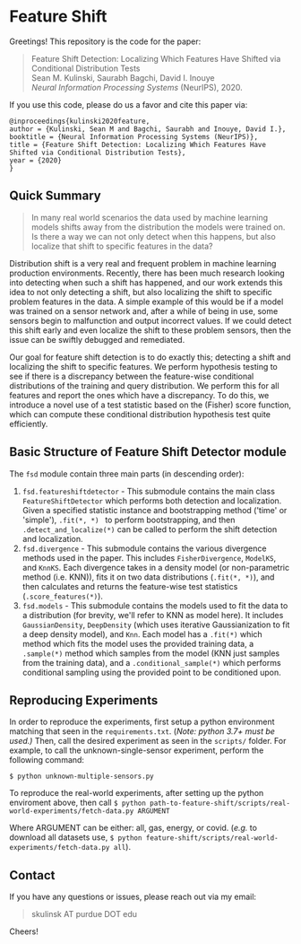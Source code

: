 # Feature Shift

Greetings! This repository is the code for the paper:

> Feature Shift Detection: Localizing Which Features Have Shifted via Conditional Distribution Tests \
> Sean M. Kulinski, Saurabh Bagchi, David I. Inouye \
> *Neural Information Processing Systems* (NeurIPS), 2020.

If you use this code, please do us a favor and cite this paper via:

```bibtext
@inproceedings{kulinski2020feature,
author = {Kulinski, Sean M and Bagchi, Saurabh and Inouye, David I.},
booktitle = {Neural Information Processing Systems (NeurIPS)},
title = {Feature Shift Detection: Localizing Which Features Have Shifted via Conditional Distribution Tests},
year = {2020}
}
```



## Quick Summary

> In many real world scenarios the data used by machine learning models shifts away from the distribution the models were trained on. Is there a way we can not only detect when this happens, but also localize that shift to specific features in the data?

Distribution shift is a very real and frequent problem in machine learning production environments. Recently, there has been much research looking into detecting when such a shift has happened, and our work extends this idea to not only detecting a shift, but also localizing the shift to specific problem features in the data. A simple example of this would be if a model was trained on a sensor network and, after a while of being in use, some sensors begin to malfunction and output incorrect values. If we could detect this shift early and even localize the shift to these problem sensors, then the issue can be swiftly debugged and remediated. 

Our goal for feature shift detection is to do exactly this; detecting a shift and localizing the shift to specific features. We perform hypothesis testing to see if there is a discrepancy between the feature-wise conditional distributions of the training and query distribution. We perform this for all features and report the ones which have a discrepancy. To do this, we introduce a novel use of a test statistic based on the (Fisher) score function, which can compute these conditional distribution hypothesis test quite efficiently. 

## Basic Structure of  Feature Shift Detector module

The `fsd` module contain three main parts (in descending order):

1. `fsd.featureshiftdetector` - This submodule contains the main class `FeatureShiftDetector` which performs both detection and localization. Given a specified statistic instance and bootstrapping method ('time' or 'simple'), `.fit(*, *) ` to perform bootstrapping, and then `.detect_and_localize(*)` can be called to perform the shift detection and localization.
2. `fsd.divergence` - This submodule contains the various divergence methods used in the paper. This includes `FisherDivergence`, `ModelKS`, and `KnnKS`. Each divergence takes in a density model (or non-parametric method (i.e. KNN)), fits it on two data distributions (`.fit(*, *)`), and then calculates and returns the feature-wise test statistics (`.score_features(*)`). 
3. `fsd.models` - This submodule contains the models used to fit the data to a distribution (for brevity, we'll refer to KNN as model here). It includes `GaussianDensity`, `DeepDensity` (which uses iterative Gaussianization to fit a deep density model), and `Knn`. Each model has a `.fit(*)` which method which fits the model uses the provided training data, a `.sample(*)` method which samples from the model (KNN just samples from the training data), and a `.conditional_sample(*)` which performs conditional sampling using the provided point to be conditioned upon.

## Reproducing Experiments

In order to reproduce the experiments, first setup a python environment matching that seen in the `requirements.txt`. (*Note: python 3.7+ must be used.)* Then, call the desired experiment as seen in the `scripts/` folder. For example, to call the unknown-single-sensor experiment, perform the following command:

```
$ python unknown-multiple-sensors.py
```

To reproduce the real-world experiments, after setting up the python enviroment above, then call `$ python path-to-feature-shift/scripts/real-world-experiments/fetch-data.py ARGUMENT`

Where ARGUMENT can be either: all, gas, energy, or covid. (*e.g.* to download all datasets use, `$ python feature-shift/scripts/real-world-experiments/fetch-data.py all`).

## Contact

If you have any questions or issues, please reach out via my email:

> skulinsk AT purdue DOT edu


Cheers!

